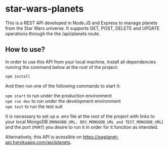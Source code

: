 # star-wars-planets
This is a REST API developed in Node.JS and Express to manage planets from the Star Wars universe. It supports GET, POST, DELETE and UPDATE operations through the the /api/planets route.

## How to use?

In order to use this API from your local machine, install all dependencies running the command below at the root of the project:

`npm install`

And then run one of the following commands to start it:

`npm start` to run under the production environment   
`npm run dev` to run under the development environment  
`npm test` to run the test suit

It is necessary to set up a .env file at the root of the project with links to your local MongoDB (`MONGODB_URL, DEV_MONGODB_URL and TEST_MONGODB_URL`) and the port (`PORT`) you desire to run it in order for it function as intended.

Alternatively, this API is acessible on https://swplanet-api.herokuapp.com/api/planets.
